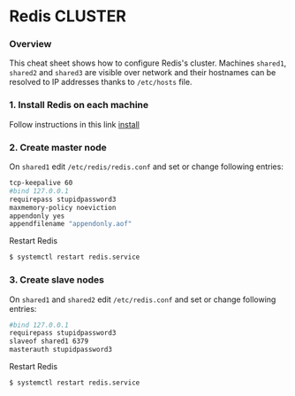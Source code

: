 # Redis CLUSTER
### Overview
This cheat sheet shows how to configure Redis's cluster. Machines ```shared1```, ```shared2``` and ```shared3``` are visible over network and their hostnames can be resolved to IP addresses thanks to ```/etc/hosts``` file.
### 1. Install Redis on each machine
Follow instructions in this link [install]
### 2. Create master node
On ```shared1``` edit ```/etc/redis/redis.conf``` and set or change following entries:
```sh
tcp-keepalive 60
#bind 127.0.0.1
requirepass stupidpassword3
maxmemory-policy noeviction
appendonly yes
appendfilename "appendonly.aof"
```
Restart Redis
```sh
$ systemctl restart redis.service
```
### 3. Create slave nodes
On ```shared1``` and ```shared2``` edit ```/etc/redis.conf``` and set or change following entries:
```sh
#bind 127.0.0.1
requirepass stupidpassword3
slaveof shared1 6379
masterauth stupidpassword3
```
Restart Redis
```sh
$ systemctl restart redis.service
```


[install]: <https://github.com/gitarte/CHEAT-SHEET/blob/master/redis/install.md>
